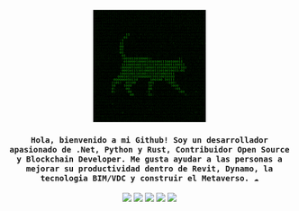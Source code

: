 <div align="center">
    <p>
        <img src="Images/C4tcr4sh.gif" height="200" />
    </p>
    <h4 align="center"><samp>Hola, bienvenido a mi Github! Soy un desarrollador apasionado de .Net, Python y Rust, Contribuidor Open Source y Blockchain Developer. Me gusta ayudar a las personas a mejorar su productividad dentro de Revit, Dynamo, la tecnologia BIM/VDC y construir el Metaverso. ☁️</samp></h4>
    <p>
        <img src="https://img.shields.io/badge/c++-%2300599C.svg?style=for-the-badge&logo=c%2B%2B&logoColor=white&color=black&labelColor=crimson" />
        <img src="https://img.shields.io/badge/c%23-%23239120.svg?style=for-the-badge&logo=c-sharp&logoColor=white&color=black&labelColor=crimson" />
        <img src="https://img.shields.io/badge/.NET-5C2D91?style=for-the-badge&logo=.net&logoColor=white&color=black&labelColor=crimson" />
        <img src="https://img.shields.io/badge/Python-000000.svg?style=for-the-badge&logo=Python&logoColor=white&color=black&labelColor=crimson" />
        <img src="https://img.shields.io/badge/Rust-000000.svg?style=for-the-badge&logo=Rust&logoColor=white&color=black&labelColor=crimson"/>
    </p>
</div>
